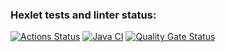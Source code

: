 ### Hexlet tests and linter status:
[![Actions Status](https://github.com/pavelchervonenko/java-project-78/actions/workflows/hexlet-check.yml/badge.svg)](https://github.com/pavelchervonenko/java-project-78/actions) [![Java CI](https://github.com/pavelchervonenko/java-project-78/actions/workflows/main.yml/badge.svg)](https://github.com/pavelchervonenko/java-project-78/actions/workflows/main.yml) [![Quality Gate Status](https://sonarcloud.io/api/project_badges/measure?project=pavelchervonenko_java-project-78&metric=alert_status)](https://sonarcloud.io/summary/new_code?id=pavelchervonenko_java-project-78)
